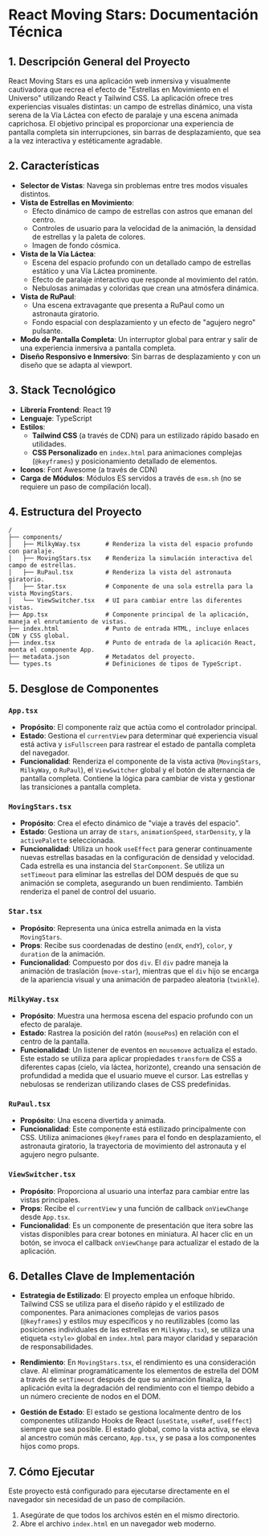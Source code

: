 # React Moving Stars: Documentación Técnica

## 1. Descripción General del Proyecto

React Moving Stars es una aplicación web inmersiva y visualmente cautivadora que recrea el efecto de "Estrellas en Movimiento en el Universo" utilizando React y Tailwind CSS. La aplicación ofrece tres experiencias visuales distintas: un campo de estrellas dinámico, una vista serena de la Vía Láctea con efecto de paralaje y una escena animada caprichosa. El objetivo principal es proporcionar una experiencia de pantalla completa sin interrupciones, sin barras de desplazamiento, que sea a la vez interactiva y estéticamente agradable.

## 2. Características

- **Selector de Vistas**: Navega sin problemas entre tres modos visuales distintos.
- **Vista de Estrellas en Movimiento**:
  - Efecto dinámico de campo de estrellas con astros que emanan del centro.
  - Controles de usuario para la velocidad de la animación, la densidad de estrellas y la paleta de colores.
  - Imagen de fondo cósmica.
- **Vista de la Vía Láctea**:
  - Escena del espacio profundo con un detallado campo de estrellas estático y una Vía Láctea prominente.
  - Efecto de paralaje interactivo que responde al movimiento del ratón.
  - Nebulosas animadas y coloridas que crean una atmósfera dinámica.
- **Vista de RuPaul**:
  - Una escena extravagante que presenta a RuPaul como un astronauta giratorio.
  - Fondo espacial con desplazamiento y un efecto de "agujero negro" pulsante.
- **Modo de Pantalla Completa**: Un interruptor global para entrar y salir de una experiencia inmersiva a pantalla completa.
- **Diseño Responsivo e Inmersivo**: Sin barras de desplazamiento y con un diseño que se adapta al viewport.

## 3. Stack Tecnológico

- **Librería Frontend**: React 19
- **Lenguaje**: TypeScript
- **Estilos**:
  - **Tailwind CSS** (a través de CDN) para un estilizado rápido basado en utilidades.
  - **CSS Personalizado** en `index.html` para animaciones complejas (`@keyframes`) y posicionamiento detallado de elementos.
- **Iconos**: Font Awesome (a través de CDN)
- **Carga de Módulos**: Módulos ES servidos a través de `esm.sh` (no se requiere un paso de compilación local).

## 4. Estructura del Proyecto

```
/
├── components/
│   ├── MilkyWay.tsx       # Renderiza la vista del espacio profundo con paralaje.
│   ├── MovingStars.tsx    # Renderiza la simulación interactiva del campo de estrellas.
│   ├── RuPaul.tsx         # Renderiza la vista del astronauta giratorio.
│   ├── Star.tsx           # Componente de una sola estrella para la vista MovingStars.
│   └── ViewSwitcher.tsx   # UI para cambiar entre las diferentes vistas.
├── App.tsx                # Componente principal de la aplicación, maneja el enrutamiento de vistas.
├── index.html             # Punto de entrada HTML, incluye enlaces CDN y CSS global.
├── index.tsx              # Punto de entrada de la aplicación React, monta el componente App.
├── metadata.json          # Metadatos del proyecto.
└── types.ts               # Definiciones de tipos de TypeScript.
```

## 5. Desglose de Componentes

### `App.tsx`

- **Propósito**: El componente raíz que actúa como el controlador principal.
- **Estado**: Gestiona el `currentView` para determinar qué experiencia visual está activa y `isFullscreen` para rastrear el estado de pantalla completa del navegador.
- **Funcionalidad**: Renderiza el componente de la vista activa (`MovingStars`, `MilkyWay`, o `RuPaul`), el `ViewSwitcher` global y el botón de alternancia de pantalla completa. Contiene la lógica para cambiar de vista y gestionar las transiciones a pantalla completa.

### `MovingStars.tsx`

- **Propósito**: Crea el efecto dinámico de "viaje a través del espacio".
- **Estado**: Gestiona un array de `stars`, `animationSpeed`, `starDensity`, y la `activePalette` seleccionada.
- **Funcionalidad**: Utiliza un hook `useEffect` para generar continuamente nuevas estrellas basadas en la configuración de densidad y velocidad. Cada estrella es una instancia del `StarComponent`. Se utiliza un `setTimeout` para eliminar las estrellas del DOM después de que su animación se completa, asegurando un buen rendimiento. También renderiza el panel de control del usuario.

### `Star.tsx`

- **Propósito**: Representa una única estrella animada en la vista `MovingStars`.
- **Props**: Recibe sus coordenadas de destino (`endX`, `endY`), `color`, y `duration` de la animación.
- **Funcionalidad**: Compuesto por dos `div`. El `div` padre maneja la animación de traslación (`move-star`), mientras que el `div` hijo se encarga de la apariencia visual y una animación de parpadeo aleatoria (`twinkle`).

### `MilkyWay.tsx`

- **Propósito**: Muestra una hermosa escena del espacio profundo con un efecto de paralaje.
- **Estado**: Rastrea la posición del ratón (`mousePos`) en relación con el centro de la pantalla.
- **Funcionalidad**: Un listener de eventos en `mousemove` actualiza el estado. Este estado se utiliza para aplicar propiedades `transform` de CSS a diferentes capas (cielo, vía láctea, horizonte), creando una sensación de profundidad a medida que el usuario mueve el cursor. Las estrellas y nebulosas se renderizan utilizando clases de CSS predefinidas.

### `RuPaul.tsx`

- **Propósito**: Una escena divertida y animada.
- **Funcionalidad**: Este componente está estilizado principalmente con CSS. Utiliza animaciones `@keyframes` para el fondo en desplazamiento, el astronauta giratorio, la trayectoria de movimiento del astronauta y el agujero negro pulsante.

### `ViewSwitcher.tsx`

- **Propósito**: Proporciona al usuario una interfaz para cambiar entre las vistas principales.
- **Props**: Recibe el `currentView` y una función de callback `onViewChange` desde `App.tsx`.
- **Funcionalidad**: Es un componente de presentación que itera sobre las vistas disponibles para crear botones en miniatura. Al hacer clic en un botón, se invoca el callback `onViewChange` para actualizar el estado de la aplicación.

## 6. Detalles Clave de Implementación

- **Estrategia de Estilizado**: El proyecto emplea un enfoque híbrido. Tailwind CSS se utiliza para el diseño rápido y el estilizado de componentes. Para animaciones complejas de varios pasos (`@keyframes`) y estilos muy específicos y no reutilizables (como las posiciones individuales de las estrellas en `MilkyWay.tsx`), se utiliza una etiqueta `<style>` global en `index.html` para mayor claridad y separación de responsabilidades.

- **Rendimiento**: En `MovingStars.tsx`, el rendimiento es una consideración clave. Al eliminar programáticamente los elementos de estrella del DOM a través de `setTimeout` después de que su animación finaliza, la aplicación evita la degradación del rendimiento con el tiempo debido a un número creciente de nodos en el DOM.

- **Gestión de Estado**: El estado se gestiona localmente dentro de los componentes utilizando Hooks de React (`useState`, `useRef`, `useEffect`) siempre que sea posible. El estado global, como la vista activa, se eleva al ancestro común más cercano, `App.tsx`, y se pasa a los componentes hijos como props.

## 7. Cómo Ejecutar

Este proyecto está configurado para ejecutarse directamente en el navegador sin necesidad de un paso de compilación.

1.  Asegúrate de que todos los archivos estén en el mismo directorio.
2.  Abre el archivo `index.html` en un navegador web moderno.
